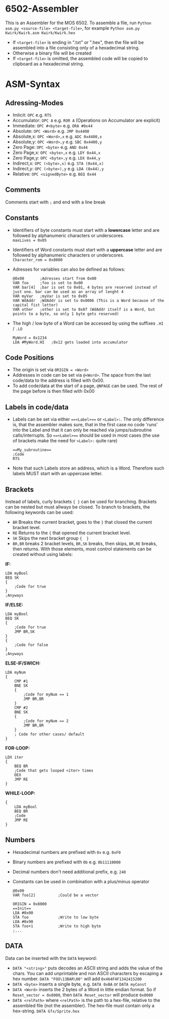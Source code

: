 # 6502-Assembler
This is an Assembler for the MOS 6502.
To assemble a file, run `Python asm.py <source-file> <target-file>`, for example `Python asm.py Kwirk/Kwirk.asm Kwirk/Kwirk.hex`
* If `<target-file>` is ending in ".txt" or ".hex", then the file will be assembled into a file consisting only of a hexadecimal string.
* Otherwise a binary file will be created
* If `<target-file>` is omitted, the assembled code will be copied to clipboard as a hexadecimal string.

ASM-Syntax
==========

Adressing-Modes
---------------
* Imlicit: `OPC` e.g. `RTS`
* Accumulator: `OPC A` e.g. `ROR A` (Operations on Accumulator are explicit)
* Immediate: `OPC #<byte>` e.g. `ORA #0x44`
* Absolute: `OPC <Word>` e.g. `JMP 0x4400`
* Absolute,x: `OPC <Word>,x` e.g. `ADC 0x4400,x`
* Absolute,y: `OPC <Word>,y` e.g. `SBC 0x4400,y`
* Zero Page: `OPC <byte>` e.g. `AND 0x44`
* Zero Page,x: `OPC <byte>,x` e.g. `LDY 0x44,x`
* Zero Page,y: `OPC <byte>,y` e.g. `LDX 0x44,y`
* Indirect,x: `OPC (<byte>,x)` e.g. `STA (0x44,x)`
* Indirect,y: `OPC (<byte>),y` e.g. `LDA (0x44),y`
* Relative: `OPC <signedByte>` e.g. `BEQ 0x44`

Comments
--------
Comments start with `;` and end with a line break

Constants
---------
* Identifiers of byte constants must start with a **lowercase** letter and are followed by alphanumeric characters or underscores.  
  `maxLives = 0x05`
* Identifiers of Word constants must start with a **uppercase** letter and are followed by alphanumeric characters or underscores.  
  `Character_rom = 0x8000`
  
* Adresses for variables can also be defined as follows:

      @0x00       ;Adresses start from 0x00
      VAR foo     ;foo is set to 0x00
      VAR bar[4]  ;bar is set to 0x01, 4 bytes are reserved instead of just one. bar can be used as an array of lenght 4
      VAR myVar   ;myVar is set to 0x05
      VAR WdAddr  ;WdAddr is set to 0x0006 (This is a Word because of the capital fist letter)
      VAR other   ;other is set to 0x07 (WdAddr itself is a Word, but points to a byte, so only 1 byte gets reserved)

* The high / low byte of a Word can be accessed by using the suffixes `.HI` / `.LO`
    
      MyWord = 0x1234
      LDA #MyWord.HI   ;0x12 gets loaded into accumulator

Code Positions
--------------
* The origin is set via `ORIGIN = <Word>`
* Addresses in code can be set via `@<Word>`. The space from the last code/data to the address is filled with 0x00.
* To add code/data at the start of a page, `@NPAGE` can be used. The rest of the page before is then filled with 0x00

Labels in code/data
-------------------
* Labels can be set via either `==<Label>==` or `<Label>:`. The only difference is, that the assembler makes sure, that in the first case no code 'runs' into the Label and that it can only be reached via jumps/subroutine calls/interrupts. So `==<Label>==` should be used in most cases (the use of brackets make the need for `<Label>:` quite rare)

      ==My_subroutine==
      ;Code
      RTS
* Note that such Labels store an address, which is a Word. Therefore such labels MUST start with an uppercase letter.
     
Brackets
--------
Instead of labels, curly brackets `{ }` can be used for branching. Brackets can be nested but must allways be closed. To branch to brackets, the following keywords can be used:
* `BR` Breaks the current bracket, goes to the `}` that closed the current bracket level.
* `RE` Returns to the `{` that opened the current bracket level.
* `SK` Skips the next bracket group `{  }`
* `BR,BR` breaks 2 bracket levels, `BR,SK` breaks, then skips, `BR,RE` breaks, then returns.
With those elements, most control statements can be created without using labels:

**IF:**

    LDA myBool
    BEQ SK
    {
        ;Code for true
    }
    ;Anyways
    

**IF/ELSE:**

    LDA myBool
    BEQ SK
    {
        ;Code for true
        JMP BR,SK
    }
    {
        ;Code for false
    }
    ;Anyways

**ELSE-IF/SWICH:**

    LDA myNum
    {
        CMP #1
        BNE SK
        {
            ;Code for myNum == 1
            JMP BR,BR
        }
        CMP #2
        BNE SK
        {
            ;Code for myNum == 2
            JMP BR,BR
        }
        ; Code for other cases/ default
    }
    
**FOR-LOOP:**

    LDX iter
    {
        BEQ BR
        ;Code that gets looped <iter> times
        DEX
        JMP RE
    }
  
**WHILE-LOOP:**

    {
        LDA myBool
        BEQ BR
        ;Code
        JMP RE
    }

Numbers
-------
* Hexadecimal numbers are prefixed with `0x` e.g. `0xF0`
* Binary numbers are prefixed with `0b` e.g. `0b11110000`
* Decimal numbers don't need additional prefix, e.g. `240`
* Constants can be used in combination with a plus/minus operator
    
      @0x00               
      VAR foo[2]          ;Could be a vector

      ORIGIN = 0x8000
      ==Init==
      LDA #0x00
      STA foo             ;Write to low byte
      LDA #0x90
      STA foo+1           ;Write to high byte
      ;...


DATA
----
Data can be inserted with the `DATA` keyword:
* `DATA "<string>"` puts decodes an ASCII string and adds the value of the chars. You can add unprintable and non ASCII characters by escaping a hex number. `DATA "FOO\13BAR\00"` will add `0x464F4F1342415200`
* `DATA <byte>` inserts a single byte, e.g. `DATA 0xBA` or `DATA myConst`
* `DATA <Word>` inserts the 2 bytes of a Word in little endian format. So if `Reset_vector = 0x8000`, then `DATA Reset_vector` will produce `0x0080`
* `DATA <relPath>` where `<relPath>` is the path to a hex-file, relative to the assembled file (not the assembler). The hex-file must contain only a hex-string. `DATA Gfx/Sprite.hex` 
